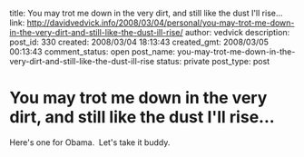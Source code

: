 title: You may trot me down in the very dirt, and still like the dust I'll rise...
link: http://davidvedvick.info/2008/03/04/personal/you-may-trot-me-down-in-the-very-dirt-and-still-like-the-dust-ill-rise/
author: vedvick
description: 
post_id: 330
created: 2008/03/04 18:13:43
created_gmt: 2008/03/05 00:13:43
comment_status: open
post_name: you-may-trot-me-down-in-the-very-dirt-and-still-like-the-dust-ill-rise
status: private
post_type: post

# You may trot me down in the very dirt, and still like the dust I'll rise...

Here's one for Obama.  Let's take it buddy.